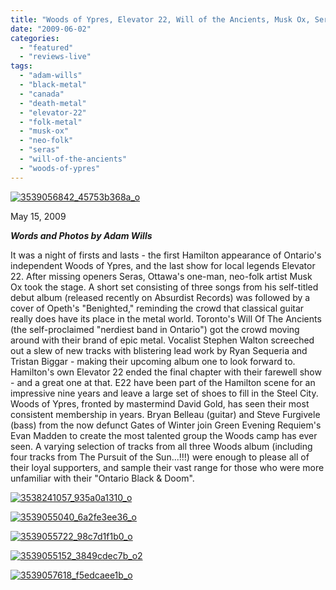 ```yaml
---
title: "Woods of Ypres, Elevator 22, Will of the Ancients, Musk Ox, Seras @ Club Absinthe, Hamilton, ON"
date: "2009-06-02"
categories: 
  - "featured"
  - "reviews-live"
tags: 
  - "adam-wills"
  - "black-metal"
  - "canada"
  - "death-metal"
  - "elevator-22"
  - "folk-metal"
  - "musk-ox"
  - "neo-folk"
  - "seras"
  - "will-of-the-ancients"
  - "woods-of-ypres"
---
```


[![3539056842_45753b368a_o](http://www.hellbound.ca/wp-content/uploads/2009/06/3539056842_45753b368a_o-262x300.jpg "3539056842_45753b368a_o")](http://www.hellbound.ca/wp-content/uploads/2009/06/3539056842_45753b368a_o.jpg)

May 15, 2009

_**Words and Photos by Adam Wills**_

It was a night of firsts and lasts - the first Hamilton appearance of Ontario's independent Woods of Ypres, and the last show for local legends Elevator 22. After missing openers Seras, Ottawa's one-man, neo-folk artist Musk Ox took the stage. A short set consisting of three songs from his self-titled debut album (released recently on Absurdist Records) was followed by a cover of Opeth's "Benighted," reminding the crowd that classical guitar really does have its place in the metal world. Toronto's Will Of The Ancients (the self-proclaimed "nerdiest band in Ontario") got the crowd moving around with their brand of epic metal. Vocalist Stephen Walton screeched out a slew of new tracks with blistering lead work by Ryan Sequeria and Tristan Biggar - making their upcoming album one to look forward to. Hamilton's own Elevator 22 ended the final chapter with their farewell show - and a great one at that. E22 have been part of the Hamilton scene for an impressive nine years and leave a large set of shoes to fill in the Steel City. Woods of Ypres, fronted by mastermind David Gold, has seen their most consistent membership in years. Bryan Belleau (guitar) and Steve Furgivele (bass) from the now defunct Gates of Winter join Green Evening Requiem's Evan Madden to create the most talented group the Woods camp has ever seen. A varying selection of tracks from all three Woods album (including four tracks from The Pursuit of the Sun...!!!) were enough to please all of their loyal supporters, and sample their vast range for those who were more unfamiliar with their "Ontario Black & Doom".

[![3538241057_935a0a1310_o](http://www.hellbound.ca/wp-content/uploads/2009/06/3538241057_935a0a1310_o-225x300.jpg "3538241057_935a0a1310_o")](http://www.hellbound.ca/wp-content/uploads/2009/06/3538241057_935a0a1310_o.jpg)

[![3539055040_6a2fe3ee36_o](http://www.hellbound.ca/wp-content/uploads/2009/06/3539055040_6a2fe3ee36_o-225x300.jpg "3539055040_6a2fe3ee36_o")](http://www.hellbound.ca/wp-content/uploads/2009/06/3539055040_6a2fe3ee36_o.jpg)

[![3539055722_98c7d1f1b0_o](http://www.hellbound.ca/wp-content/uploads/2009/06/3539055722_98c7d1f1b0_o-225x300.jpg "3539055722_98c7d1f1b0_o")](http://www.hellbound.ca/wp-content/uploads/2009/06/3539055722_98c7d1f1b0_o.jpg)

[![3539055152_3849cdec7b_o2](http://www.hellbound.ca/wp-content/uploads/2009/06/3539055152_3849cdec7b_o2-225x300.jpg "3539055152_3849cdec7b_o2")](http://www.hellbound.ca/wp-content/uploads/2009/06/3539055152_3849cdec7b_o2.jpg)

[![3539057618_f5edcaee1b_o](http://www.hellbound.ca/wp-content/uploads/2009/06/3539057618_f5edcaee1b_o-225x300.jpg "3539057618_f5edcaee1b_o")](http://www.hellbound.ca/wp-content/uploads/2009/06/3539057618_f5edcaee1b_o.jpg)
